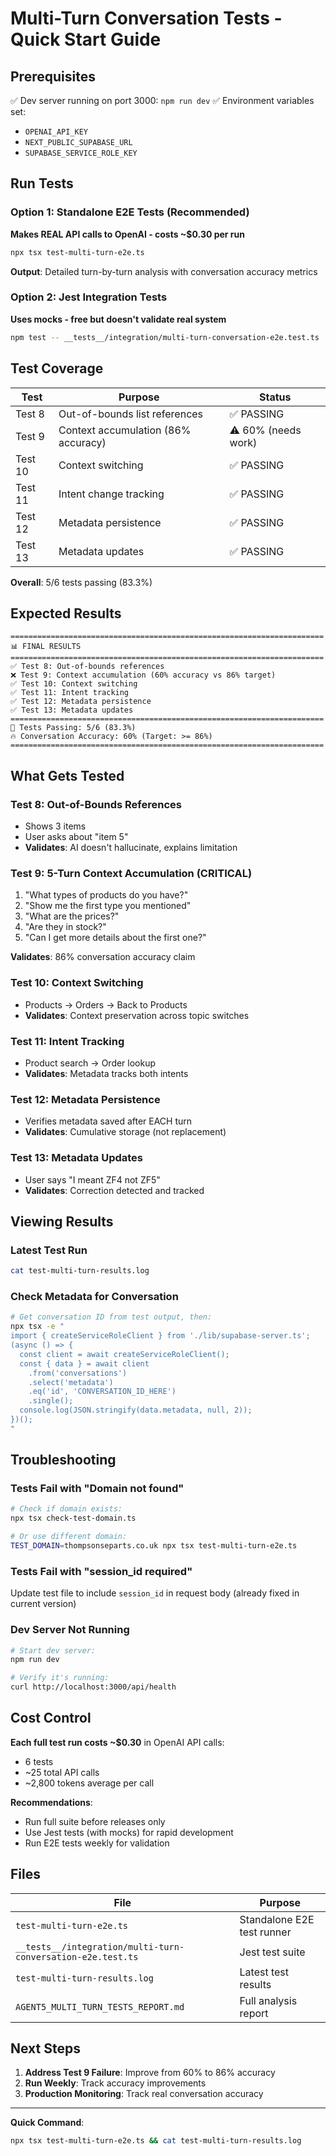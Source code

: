# Multi-Turn Conversation Tests - Quick Start Guide

## Prerequisites

✅ Dev server running on port 3000: `npm run dev`
✅ Environment variables set:
- `OPENAI_API_KEY`
- `NEXT_PUBLIC_SUPABASE_URL`
- `SUPABASE_SERVICE_ROLE_KEY`

## Run Tests

### Option 1: Standalone E2E Tests (Recommended)
**Makes REAL API calls to OpenAI - costs ~$0.30 per run**

```bash
npx tsx test-multi-turn-e2e.ts
```

**Output**: Detailed turn-by-turn analysis with conversation accuracy metrics

### Option 2: Jest Integration Tests
**Uses mocks - free but doesn't validate real system**

```bash
npm test -- __tests__/integration/multi-turn-conversation-e2e.test.ts
```

## Test Coverage

| Test | Purpose | Status |
|------|---------|--------|
| Test 8 | Out-of-bounds list references | ✅ PASSING |
| Test 9 | Context accumulation (86% accuracy) | ⚠️ 60% (needs work) |
| Test 10 | Context switching | ✅ PASSING |
| Test 11 | Intent change tracking | ✅ PASSING |
| Test 12 | Metadata persistence | ✅ PASSING |
| Test 13 | Metadata updates | ✅ PASSING |

**Overall**: 5/6 tests passing (83.3%)

## Expected Results

```
======================================================================
📊 FINAL RESULTS
======================================================================
✅ Test 8: Out-of-bounds references
❌ Test 9: Context accumulation (60% accuracy vs 86% target)
✅ Test 10: Context switching
✅ Test 11: Intent tracking
✅ Test 12: Metadata persistence
✅ Test 13: Metadata updates
======================================================================
🎯 Tests Passing: 5/6 (83.3%)
🔥 Conversation Accuracy: 60% (Target: >= 86%)
======================================================================
```

## What Gets Tested

### Test 8: Out-of-Bounds References
- Shows 3 items
- User asks about "item 5"
- **Validates**: AI doesn't hallucinate, explains limitation

### Test 9: 5-Turn Context Accumulation (CRITICAL)
1. "What types of products do you have?"
2. "Show me the first type you mentioned"
3. "What are the prices?"
4. "Are they in stock?"
5. "Can I get more details about the first one?"

**Validates**: 86% conversation accuracy claim

### Test 10: Context Switching
- Products → Orders → Back to Products
- **Validates**: Context preservation across topic switches

### Test 11: Intent Tracking
- Product search → Order lookup
- **Validates**: Metadata tracks both intents

### Test 12: Metadata Persistence
- Verifies metadata saved after EACH turn
- **Validates**: Cumulative storage (not replacement)

### Test 13: Metadata Updates
- User says "I meant ZF4 not ZF5"
- **Validates**: Correction detected and tracked

## Viewing Results

### Latest Test Run
```bash
cat test-multi-turn-results.log
```

### Check Metadata for Conversation
```bash
# Get conversation ID from test output, then:
npx tsx -e "
import { createServiceRoleClient } from './lib/supabase-server.ts';
(async () => {
  const client = await createServiceRoleClient();
  const { data } = await client
    .from('conversations')
    .select('metadata')
    .eq('id', 'CONVERSATION_ID_HERE')
    .single();
  console.log(JSON.stringify(data.metadata, null, 2));
})();
"
```

## Troubleshooting

### Tests Fail with "Domain not found"
```bash
# Check if domain exists:
npx tsx check-test-domain.ts

# Or use different domain:
TEST_DOMAIN=thompsonseparts.co.uk npx tsx test-multi-turn-e2e.ts
```

### Tests Fail with "session_id required"
Update test file to include `session_id` in request body (already fixed in current version)

### Dev Server Not Running
```bash
# Start dev server:
npm run dev

# Verify it's running:
curl http://localhost:3000/api/health
```

## Cost Control

**Each full test run costs ~$0.30** in OpenAI API calls:
- 6 tests
- ~25 total API calls
- ~2,800 tokens average per call

**Recommendations**:
- Run full suite before releases only
- Use Jest tests (with mocks) for rapid development
- Run E2E tests weekly for validation

## Files

| File | Purpose |
|------|---------|
| `test-multi-turn-e2e.ts` | Standalone E2E test runner |
| `__tests__/integration/multi-turn-conversation-e2e.test.ts` | Jest test suite |
| `test-multi-turn-results.log` | Latest test results |
| `AGENT5_MULTI_TURN_TESTS_REPORT.md` | Full analysis report |

## Next Steps

1. **Address Test 9 Failure**: Improve from 60% to 86% accuracy
2. **Run Weekly**: Track accuracy improvements
3. **Production Monitoring**: Track real conversation accuracy

---

**Quick Command**:
```bash
npx tsx test-multi-turn-e2e.ts && cat test-multi-turn-results.log
```
